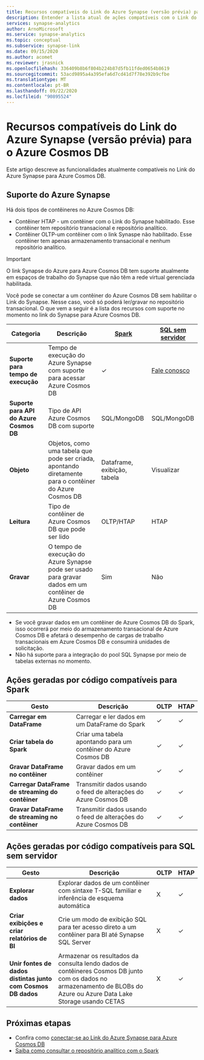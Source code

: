```yaml
---
title: Recursos compatíveis do Link do Azure Synapse (versão prévia) para o Azure Cosmos DB
description: Entender a lista atual de ações compatíveis com o Link do Azure Synapse para Azure Cosmos DB
services: synapse-analytics
author: ArnoMicrosoft
ms.service: synapse-analytics
ms.topic: conceptual
ms.subservice: synapse-link
ms.date: 09/15/2020
ms.author: acomet
ms.reviewer: jrasnick
ms.openlocfilehash: 336409b8b6f804b224b87d5fb11fded0654b8619
ms.sourcegitcommit: 53acd9895a4a395efa6d7cd41d7f78e392b9cfbe
ms.translationtype: MT
ms.contentlocale: pt-BR
ms.lasthandoff: 09/22/2020
ms.locfileid: "90895524"
---
```

# <a name="azure-synapse-link-preview-for-azure-cosmos-db-supported-features"></a>Recursos compatíveis do Link do Azure Synapse (versão prévia) para o Azure Cosmos DB

Este artigo descreve as funcionalidades atualmente compatíveis no Link do Azure Synapse para Azure Cosmos DB.

## <a name="azure-synapse-support"></a>Suporte do Azure Synapse

Há dois tipos de contêineres no Azure Cosmos DB:
* Contêiner HTAP - um contêiner com o Link do Synapse habilitado. Esse contêiner tem repositório transacional e repositório analítico. 
* Contêiner OLTP-um contêiner com o link Synaspe não habilitado. Esse contêiner tem apenas armazenamento transacional e nenhum repositório analítico.

> [!IMPORTANT]
> O link Synapse do Azure para Azure Cosmos DB tem suporte atualmente em espaços de trabalho do Synapse que não têm a rede virtual gerenciada habilitada. 

Você pode se conectar a um contêiner do Azure Cosmos DB sem habilitar o Link do Synapse. Nesse caso, você só poderá ler/gravar no repositório transacional. O que vem a seguir é a lista dos recursos com suporte no momento no link do Synapse para Azure Cosmos DB. 

| Categoria              | Descrição |[Spark](https://docs.microsoft.com/azure/synapse-analytics/sql/on-demand-workspace-overview) | [SQL sem servidor](https://docs.microsoft.com/azure/synapse-analytics/sql/on-demand-workspace-overview) |
| -------------------- | ----------------------------------------------------------- |----------------------------------------------------------- | ----------------------------------------------------------- |
| **Suporte para tempo de execução** |Tempo de execução do Azure Synapse com suporte para acessar Azure Cosmos DB| ✓ | [Fale conosco](mailto:cosmosdbsynapselink@microsoft.com?subject=[Enable%20Preview%20Feature]%20SQL%20serverless%20for%20Cosmos%20DB) |
| **Suporte para API do Azure Cosmos DB** | Tipo de API Azure Cosmos DB com suporte | SQL/MongoDB | SQL/MongoDB |
| **Objeto**  |Objetos, como uma tabela que pode ser criada, apontando diretamente para o contêiner do Azure Cosmos DB| Dataframe, exibição, tabela | Visualizar |
| **Leitura**    | Tipo de contêiner de Azure Cosmos DB que pode ser lido | OLTP/HTAP | HTAP  |
| **Gravar**   | O tempo de execução do Azure Synapse pode ser usado para gravar dados em um contêiner de Azure Cosmos DB | Sim | Não |

* Se você gravar dados em um contêiner de Azure Cosmos DB do Spark, isso ocorrerá por meio do armazenamento transacional de Azure Cosmos DB e afetará o desempenho de cargas de trabalho transacionais em Azure Cosmos DB e consumirá unidades de solicitação.
* Não há suporte para a integração do pool SQL Synapse por meio de tabelas externas no momento.

## <a name="supported-code-generated-actions-for-spark"></a>Ações geradas por código compatíveis para Spark

| Gesto              | Descrição |OLTP |HTAP  |
| -------------------- | ----------------------------------------------------------- |----------------------------------------------------------- |----------------------------------------------------------- |
| **Carregar em DataFrame** |Carregar e ler dados em um DataFrame do Spark |✓| ✓ |
| **Criar tabela do Spark** |Criar uma tabela apontando para um contêiner do Azure Cosmos DB|✓| ✓ |
| **Gravar DataFrame no contêiner** |Gravar dados em um contêiner|✓| ✓ |
| **Carregar DataFrame de streaming do contêiner** |Transmitir dados usando o feed de alterações do Azure Cosmos DB|✓| ✓ |
| **Gravar DataFrame de streaming no contêiner** |Transmitir dados usando o feed de alterações do Azure Cosmos DB|✓| ✓ |



## <a name="supported-code-generated-actions-for-sql-serverless"></a>Ações geradas por código compatíveis para SQL sem servidor

| Gesto              | Descrição |OLTP |HTAP |
| -------------------- | ----------------------------------------------------------- |----------------------------------------------------------- |----------------------------------------------------------- |
| **Explorar dados** |Explorar dados de um contêiner com sintaxe T-SQL familiar e inferência de esquema automática|X| ✓ |
| **Criar exibições e criar relatórios de BI** |Crie um modo de exibição SQL para ter acesso direto a um contêiner para BI até Synapse SQL Server |X| ✓ |
| **Unir fontes de dados distintas junto com Cosmos DB dados** | Armazenar os resultados da consulta lendo dados de contêineres Cosmos DB junto com os dados no armazenamento de BLOBs do Azure ou Azure Data Lake Storage usando CETAS |X| ✓ |

## <a name="next-steps"></a>Próximas etapas

* Confira como [conectar-se ao Link do Azure Synapse para Azure Cosmos DB](../quickstart-connect-synapse-link-cosmos-db.md)
* [Saiba como consultar o repositório analítico com o Spark](how-to-query-analytical-store-spark.md)
